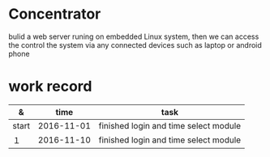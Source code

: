 # Concentrator
bulid a web server runing on embedded Linux system, then we can access the control the system via any connected devices such as laptop or android phone


# work record   

|&|time|task|
|--|--|--|
|start|2016-11-01|finished login and time select module|
|１|2016-11-10|finished login and time select module|
